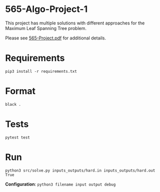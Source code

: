 # 565-Algo-Project-1

This project has multiple solutions with different approaches for the Maximum Leaf Spanning Tree problem.

Please see [565-Project.pdf](565-Project.pdf) for additional details.

# Requirements

```
pip3 install -r requirements.txt
```

# Format

```
black .
```

# Tests

```
pytest test
```

# Run

```
python3 src/solve.py inputs_outputs/hard.in inputs_outputs/hard.out True
```

**Configuration**: `python3 filename input output debug`
